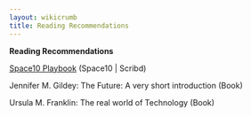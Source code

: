 ```yaml
---
layout: wikicrumb 
title: Reading Recommendations
---
```

**Reading Recommendations**

[Space10 Playbook][1] (Space10 | Scribd)



Jennifer M. Gildey: The Future: A very short introduction (Book)

Ursula M. Franklin: The real world of Technology (Book)

[1]:	https://de.scribd.com/document/402863566/space-10-playbook